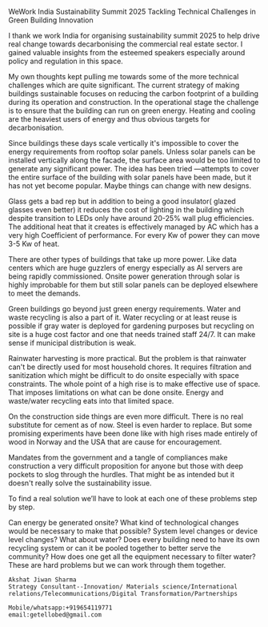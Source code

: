 WeWork India Sustainability Summit 2025 Tackling Technical Challenges in Green Building Innovation

I thank we work India for organising sustainability summit 2025 to help drive real change towards decarbonising the commercial real estate sector. I gained valuable insights from the esteemed speakers especially around policy and regulation in this space. 

My own thoughts kept pulling me towards some of the more technical challenges which are quite significant. 
The current strategy of making buildings sustainable focuses on reducing the carbon footprint of a building during its operation and construction. In the operational stage the challenge is to ensure that the building can run on green energy. Heating and cooling are the heaviest users of energy and thus obvious targets for decarbonisation. 

Since buildings these days scale vertically it's impossible to cover the energy requirements from rooftop solar panels. Unless solar panels can be installed vertically along the facade, the surface area would be too limited to generate any significant power. The idea has been tried —attempts to cover the entire surface of the building with solar panels have been made, but it has not yet become popular. Maybe things can change with new designs. 

Glass gets a bad rep but in addition to being a good insulator( glazed glasses even better) it reduces the cost of lighting in the building which despite transition to LEDs only have around 20-25% wall  plug efficiencies. The additional heat that it creates is effectively managed by AC which has a very high Coefficient of performance. For every Kw of power they can move 3-5 Kw of heat. 

There are other types of buildings that take up more power. Like data centers which are huge guzzlers of energy especially as AI servers are being rapidly commissioned. Onsite power generation through solar is highly improbable for them but still solar panels can be deployed elsewhere to meet the demands. 

Green buildings go beyond just green energy requirements. Water and waste recycling is also a part of it. Water recycling or at least reuse is possible if gray water is deployed for gardening purposes but recycling on site is a huge cost factor and one that needs trained staff 24/7. It can make sense if municipal distribution is weak. 

Rainwater harvesting is more practical. But the problem is that rainwater can't be directly used for most household chores. It requires filtration and sanitization which might be difficult to do onsite especially with space constraints. The whole point of a high rise is to make effective use of space. That imposes limitations on what can be done onsite. Energy and waste/water recycling eats into that limited space. 

On the construction side things are even more difficult. There is no real substitute for cement as of now. Steel is even harder to replace. But some promising experiments have been done like with high rises made entirely of wood in Norway and the USA that are cause for encouragement.  

Mandates from the government and a tangle of compliances make construction a very difficult proposition for anyone but those with deep pockets to slog through the hurdles. That might be as intended but it doesn't really solve the sustainability issue. 

To find a real solution we’ll have to look at each one of these problems step by step.

 Can energy be generated onsite? What kind of technological changes would be necessary to make that possible? System level changes or device level changes? 
What about water? Does every building need to have its own recycling system or can it be pooled together to better serve the community? How does one get all the equipment necessary to filter water?
These are hard problems but we can work through them together. 

```
Akshat Jiwan Sharma
Strategy Consultant--Innovation/ Materials science/International relations/Telecommunications/Digital Transformation/Partnerships 

Mobile/whatsapp:+919654119771
email:getellobed@gmail.com

```
